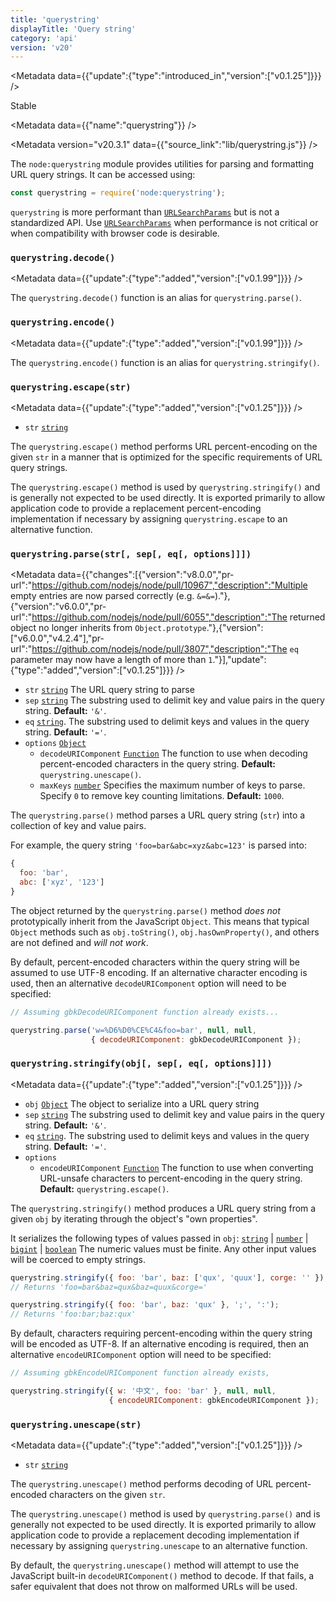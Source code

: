 ```yaml
---
title: 'querystring'
displayTitle: 'Query string'
category: 'api'
version: 'v20'
---
```


<Metadata data={{"update":{"type":"introduced_in","version":["v0.1.25"]}}} />

<Stability stability={2}>

Stable

</Stability>

<Metadata data={{"name":"querystring"}} />

<Metadata version="v20.3.1" data={{"source_link":"lib/querystring.js"}} />

The `node:querystring` module provides utilities for parsing and formatting URL
query strings. It can be accessed using:

```js
const querystring = require('node:querystring');
```

`querystring` is more performant than [`URLSearchParams`](/api/v20/url#urlsearchparams) but is not a
standardized API. Use [`URLSearchParams`](/api/v20/url#urlsearchparams) when performance is not critical or
when compatibility with browser code is desirable.

### <DataTag tag="M" /> `querystring.decode()`

<Metadata data={{"update":{"type":"added","version":["v0.1.99"]}}} />

The `querystring.decode()` function is an alias for `querystring.parse()`.

### <DataTag tag="M" /> `querystring.encode()`

<Metadata data={{"update":{"type":"added","version":["v0.1.99"]}}} />

The `querystring.encode()` function is an alias for `querystring.stringify()`.

### <DataTag tag="M" /> `querystring.escape(str)`

<Metadata data={{"update":{"type":"added","version":["v0.1.25"]}}} />

* `str` [`string`](https://developer.mozilla.org/en-US/docs/Web/JavaScript/Data_structures#String_type)

The `querystring.escape()` method performs URL percent-encoding on the given
`str` in a manner that is optimized for the specific requirements of URL
query strings.

The `querystring.escape()` method is used by `querystring.stringify()` and is
generally not expected to be used directly. It is exported primarily to allow
application code to provide a replacement percent-encoding implementation if
necessary by assigning `querystring.escape` to an alternative function.

### <DataTag tag="M" /> `querystring.parse(str[, sep[, eq[, options]]])`

<Metadata data={{"changes":[{"version":"v8.0.0","pr-url":"https://github.com/nodejs/node/pull/10967","description":"Multiple empty entries are now parsed correctly (e.g. `&=&=`)."},{"version":"v6.0.0","pr-url":"https://github.com/nodejs/node/pull/6055","description":"The returned object no longer inherits from `Object.prototype`."},{"version":["v6.0.0","v4.2.4"],"pr-url":"https://github.com/nodejs/node/pull/3807","description":"The `eq` parameter may now have a length of more than `1`."}],"update":{"type":"added","version":["v0.1.25"]}}} />

* `str` [`string`](https://developer.mozilla.org/en-US/docs/Web/JavaScript/Data_structures#String_type) The URL query string to parse
* `sep` [`string`](https://developer.mozilla.org/en-US/docs/Web/JavaScript/Data_structures#String_type) The substring used to delimit key and value pairs in the
  query string. **Default:** `'&'`.
* `eq` [`string`](https://developer.mozilla.org/en-US/docs/Web/JavaScript/Data_structures#String_type). The substring used to delimit keys and values in the
  query string. **Default:** `'='`.
* `options` [`Object`](https://developer.mozilla.org/en-US/docs/Web/JavaScript/Reference/Global_Objects/Object)
  * `decodeURIComponent` [`Function`](https://developer.mozilla.org/en-US/docs/Web/JavaScript/Reference/Global_Objects/Function) The function to use when decoding
    percent-encoded characters in the query string. **Default:**
    `querystring.unescape()`.
  * `maxKeys` [`number`](https://developer.mozilla.org/en-US/docs/Web/JavaScript/Data_structures#Number_type) Specifies the maximum number of keys to parse.
    Specify `0` to remove key counting limitations. **Default:** `1000`.

The `querystring.parse()` method parses a URL query string (`str`) into a
collection of key and value pairs.

For example, the query string `'foo=bar&abc=xyz&abc=123'` is parsed into:

```js
{
  foo: 'bar',
  abc: ['xyz', '123']
}
```

The object returned by the `querystring.parse()` method _does not_
prototypically inherit from the JavaScript `Object`. This means that typical
`Object` methods such as `obj.toString()`, `obj.hasOwnProperty()`, and others
are not defined and _will not work_.

By default, percent-encoded characters within the query string will be assumed
to use UTF-8 encoding. If an alternative character encoding is used, then an
alternative `decodeURIComponent` option will need to be specified:

```js
// Assuming gbkDecodeURIComponent function already exists...

querystring.parse('w=%D6%D0%CE%C4&foo=bar', null, null,
                  { decodeURIComponent: gbkDecodeURIComponent });
```

### <DataTag tag="M" /> `querystring.stringify(obj[, sep[, eq[, options]]])`

<Metadata data={{"update":{"type":"added","version":["v0.1.25"]}}} />

* `obj` [`Object`](https://developer.mozilla.org/en-US/docs/Web/JavaScript/Reference/Global_Objects/Object) The object to serialize into a URL query string
* `sep` [`string`](https://developer.mozilla.org/en-US/docs/Web/JavaScript/Data_structures#String_type) The substring used to delimit key and value pairs in the
  query string. **Default:** `'&'`.
* `eq` [`string`](https://developer.mozilla.org/en-US/docs/Web/JavaScript/Data_structures#String_type). The substring used to delimit keys and values in the
  query string. **Default:** `'='`.
* `options`
  * `encodeURIComponent` [`Function`](https://developer.mozilla.org/en-US/docs/Web/JavaScript/Reference/Global_Objects/Function) The function to use when converting
    URL-unsafe characters to percent-encoding in the query string. **Default:**
    `querystring.escape()`.

The `querystring.stringify()` method produces a URL query string from a
given `obj` by iterating through the object's "own properties".

It serializes the following types of values passed in `obj`:
[`string`](https://developer.mozilla.org/en-US/docs/Web/JavaScript/Data_structures#String_type) | [`number`](https://developer.mozilla.org/en-US/docs/Web/JavaScript/Data_structures#Number_type) | [`bigint`](https://developer.mozilla.org/en-US/docs/Web/JavaScript/Reference/Global_Objects/BigInt) | [`boolean`](https://developer.mozilla.org/en-US/docs/Web/JavaScript/Data_structures#Boolean_type)
The numeric values must be finite. Any other input values will be coerced to
empty strings.

```js
querystring.stringify({ foo: 'bar', baz: ['qux', 'quux'], corge: '' });
// Returns 'foo=bar&baz=qux&baz=quux&corge='

querystring.stringify({ foo: 'bar', baz: 'qux' }, ';', ':');
// Returns 'foo:bar;baz:qux'
```

By default, characters requiring percent-encoding within the query string will
be encoded as UTF-8. If an alternative encoding is required, then an alternative
`encodeURIComponent` option will need to be specified:

```js
// Assuming gbkEncodeURIComponent function already exists,

querystring.stringify({ w: '中文', foo: 'bar' }, null, null,
                      { encodeURIComponent: gbkEncodeURIComponent });
```

### <DataTag tag="M" /> `querystring.unescape(str)`

<Metadata data={{"update":{"type":"added","version":["v0.1.25"]}}} />

* `str` [`string`](https://developer.mozilla.org/en-US/docs/Web/JavaScript/Data_structures#String_type)

The `querystring.unescape()` method performs decoding of URL percent-encoded
characters on the given `str`.

The `querystring.unescape()` method is used by `querystring.parse()` and is
generally not expected to be used directly. It is exported primarily to allow
application code to provide a replacement decoding implementation if
necessary by assigning `querystring.unescape` to an alternative function.

By default, the `querystring.unescape()` method will attempt to use the
JavaScript built-in `decodeURIComponent()` method to decode. If that fails,
a safer equivalent that does not throw on malformed URLs will be used.
